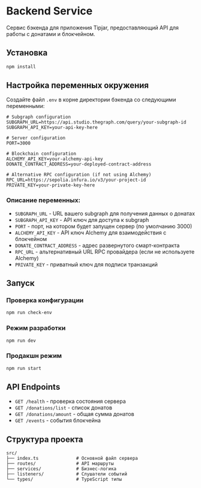 # Backend Service

Сервис бэкенда для приложения Tipjar, предоставляющий API для работы с донатами и блокчейном.

## Установка

```bash
npm install
```

## Настройка переменных окружения

Создайте файл `.env` в корне директории бэкенда со следующими переменными:

```env
# Subgraph configuration
SUBGRAPH_URL=https://api.studio.thegraph.com/query/your-subgraph-id
SUBGRAPH_API_KEY=your-api-key-here

# Server configuration
PORT=3000

# Blockchain configuration
ALCHEMY_API_KEY=your-alchemy-api-key
DONATE_CONTRACT_ADDRESS=your-deployed-contract-address

# Alternative RPC configuration (if not using Alchemy)
RPC_URL=https://sepolia.infura.io/v3/your-project-id
PRIVATE_KEY=your-private-key-here
```

### Описание переменных:

- `SUBGRAPH_URL` - URL вашего subgraph для получения данных о донатах
- `SUBGRAPH_API_KEY` - API ключ для доступа к subgraph
- `PORT` - порт, на котором будет запущен сервер (по умолчанию 3000)
- `ALCHEMY_API_KEY` - API ключ Alchemy для взаимодействия с блокчейном
- `DONATE_CONTRACT_ADDRESS` - адрес развернутого смарт-контракта
- `RPC_URL` - альтернативный URL RPC провайдера (если не используете Alchemy)
- `PRIVATE_KEY` - приватный ключ для подписи транзакций

## Запуск

### Проверка конфигурации
```bash
npm run check-env
```

### Режим разработки
```bash
npm run dev
```

### Продакшн режим
```bash
npm run start
```

## API Endpoints

- `GET /health` - проверка состояния сервера
- `GET /donations/list` - список донатов
- `GET /donations/amount` - общая сумма донатов
- `GET /events` - события блокчейна

## Структура проекта

```
src/
├── index.ts              # Основной файл сервера
├── routes/               # API маршруты
├── services/             # Бизнес-логика
├── listeners/            # Слушатели событий
└── types/                # TypeScript типы
```
